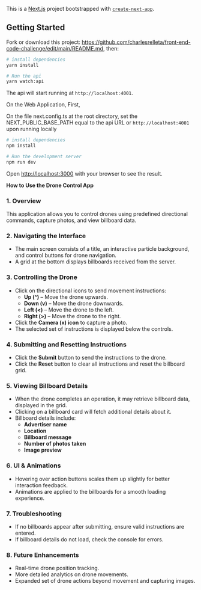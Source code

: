 This is a [Next.js](https://nextjs.org) project bootstrapped with [`create-next-app`](https://nextjs.org/docs/app/api-reference/cli/create-next-app).

## Getting Started

Fork or download this project: https://github.com/charlesrelleta/front-end-code-challenge/edit/main/README.md, then:

```sh
# install dependencies
yarn install

# Run the api
yarn watch:api
```

The api will start running at `http://localhost:4001`.

On the Web Application, First,

On the file next.config.ts at the root directory,
set the NEXT_PUBLIC_BASE_PATH equal to the api URL or `http://localhost:4001` upon running locally

```sh
# install dependencies
npm install

# Run the development server
npm run dev
```

Open [http://localhost:3000](http://localhost:3000) with your browser to see the result.

**How to Use the Drone Control App**

### **1. Overview**

This application allows you to control drones using predefined directional commands, capture photos, and view billboard data.

### **2. Navigating the Interface**

- The main screen consists of a title, an interactive particle background, and control buttons for drone navigation.
- A grid at the bottom displays billboards received from the server.

### **3. Controlling the Drone**

- Click on the directional icons to send movement instructions:
  - **Up (\^)** – Move the drone upwards.
  - **Down (v)** – Move the drone downwards.
  - **Left (<)** – Move the drone to the left.
  - **Right (>)** – Move the drone to the right.
- Click the **Camera (x) icon** to capture a photo.
- The selected set of instructions is displayed below the controls.

### **4. Submitting and Resetting Instructions**

- Click the **Submit** button to send the instructions to the drone.
- Click the **Reset** button to clear all instructions and reset the billboard grid.

### **5. Viewing Billboard Details**

- When the drone completes an operation, it may retrieve billboard data, displayed in the grid.
- Clicking on a billboard card will fetch additional details about it.
- Billboard details include:
  - **Advertiser name**
  - **Location**
  - **Billboard message**
  - **Number of photos taken**
  - **Image preview**

### **6. UI & Animations**

- Hovering over action buttons scales them up slightly for better interaction feedback.
- Animations are applied to the billboards for a smooth loading experience.

### **7. Troubleshooting**

- If no billboards appear after submitting, ensure valid instructions are entered.
- If billboard details do not load, check the console for errors.

### **8. Future Enhancements**

- Real-time drone position tracking.
- More detailed analytics on drone movements.
- Expanded set of drone actions beyond movement and capturing images.
